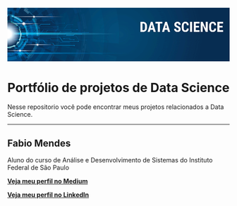 ![alt text](https://github.com/fabioTowers/projetos_data_science/blob/master/banner.png "Logo Title Text 1")

# Portfólio de projetos de Data Science

Nesse repositorio você pode encontrar meus projetos relacionados a Data Science.
***
## Fabio Mendes
Aluno do curso de Análise e Desenvolvimento de Sistemas do Instituto Federal de São Paulo

[**Veja meu perfil no Medium**](https://medium.com/@fabiomendes_95615)

[**Veja meu perfil no LinkedIn**](https://www.linkedin.com/in/fabio-mendes-35743b128)
